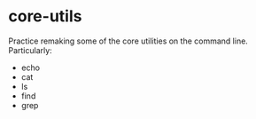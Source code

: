 # core-utils
Practice remaking some of the core utilities 
on the command line. Particularly:

- echo
- cat
- ls
- find
- grep
